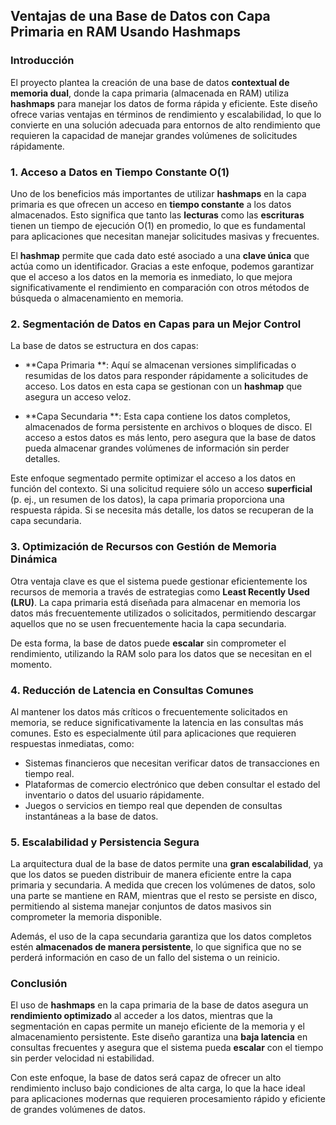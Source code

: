 

## Ventajas de una Base de Datos con Capa Primaria en RAM Usando Hashmaps

### Introducción

El proyecto plantea la creación de una base de datos **contextual de memoria dual**, donde la capa primaria (almacenada en RAM) utiliza **hashmaps** para manejar los datos de forma rápida y eficiente. Este diseño ofrece varias ventajas en términos de rendimiento y escalabilidad, lo que lo convierte en una solución adecuada para entornos de alto rendimiento que requieren la capacidad de manejar grandes volúmenes de solicitudes rápidamente.

### 1. **Acceso a Datos en Tiempo Constante O(1)**

Uno de los beneficios más importantes de utilizar **hashmaps** en la capa primaria es que ofrecen un acceso en **tiempo constante** a los datos almacenados. Esto significa que tanto las **lecturas** como las **escrituras** tienen un tiempo de ejecución O(1) en promedio, lo que es fundamental para aplicaciones que necesitan manejar solicitudes masivas y frecuentes.

El **hashmap** permite que cada dato esté asociado a una **clave única** que actúa como un identificador. Gracias a este enfoque, podemos garantizar que el acceso a los datos en la memoria es inmediato, lo que mejora significativamente el rendimiento en comparación con otros métodos de búsqueda o almacenamiento en memoria.

### 2. **Segmentación de Datos en Capas para un Mejor Control**

La base de datos se estructura en dos capas:

- **Capa Primaria **: Aquí se almacenan versiones simplificadas o resumidas de los datos para responder rápidamente a solicitudes de acceso. Los datos en esta capa se gestionan con un **hashmap** que asegura un acceso veloz.
  
- **Capa Secundaria **: Esta capa contiene los datos completos, almacenados de forma persistente en archivos o bloques de disco. El acceso a estos datos es más lento, pero asegura que la base de datos pueda almacenar grandes volúmenes de información sin perder detalles.

Este enfoque segmentado permite optimizar el acceso a los datos en función del contexto. Si una solicitud requiere sólo un acceso **superficial** (p. ej., un resumen de los datos), la capa primaria proporciona una respuesta rápida. Si se necesita más detalle, los datos se recuperan de la capa secundaria.

### 3. **Optimización de Recursos con Gestión de Memoria Dinámica**

Otra ventaja clave es que el sistema puede gestionar eficientemente los recursos de memoria a través de estrategias como **Least Recently Used (LRU)**. La capa primaria está diseñada para almacenar en memoria los datos más frecuentemente utilizados o solicitados, permitiendo descargar aquellos que no se usen frecuentemente hacia la capa secundaria. 

De esta forma, la base de datos puede **escalar** sin comprometer el rendimiento, utilizando la RAM solo para los datos que se necesitan en el momento.

### 4. **Reducción de Latencia en Consultas Comunes**

Al mantener los datos más críticos o frecuentemente solicitados en memoria, se reduce significativamente la latencia en las consultas más comunes. Esto es especialmente útil para aplicaciones que requieren respuestas inmediatas, como:

- Sistemas financieros que necesitan verificar datos de transacciones en tiempo real.
- Plataformas de comercio electrónico que deben consultar el estado del inventario o datos del usuario rápidamente.
- Juegos o servicios en tiempo real que dependen de consultas instantáneas a la base de datos.

### 5. **Escalabilidad y Persistencia Segura**

La arquitectura dual de la base de datos permite una **gran escalabilidad**, ya que los datos se pueden distribuir de manera eficiente entre la capa primaria y secundaria. A medida que crecen los volúmenes de datos, solo una parte se mantiene en RAM, mientras que el resto se persiste en disco, permitiendo al sistema manejar conjuntos de datos masivos sin comprometer la memoria disponible.

Además, el uso de la capa secundaria garantiza que los datos completos estén **almacenados de manera persistente**, lo que significa que no se perderá información en caso de un fallo del sistema o un reinicio.

### Conclusión

El uso de **hashmaps** en la capa primaria de la base de datos asegura un **rendimiento optimizado** al acceder a los datos, mientras que la segmentación en capas permite un manejo eficiente de la memoria y el almacenamiento persistente. Este diseño garantiza una **baja latencia** en consultas frecuentes y asegura que el sistema pueda **escalar** con el tiempo sin perder velocidad ni estabilidad.

Con este enfoque, la base de datos será capaz de ofrecer un alto rendimiento incluso bajo condiciones de alta carga, lo que la hace ideal para aplicaciones modernas que requieren procesamiento rápido y eficiente de grandes volúmenes de datos.
